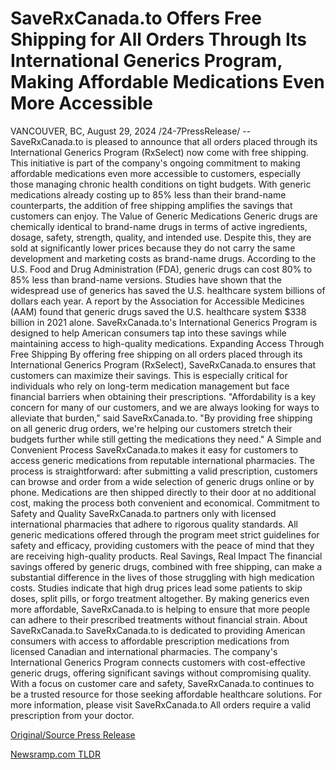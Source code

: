 # SaveRxCanada.to Offers Free Shipping for All Orders Through Its International Generics Program, Making Affordable Medications Even More Accessible

VANCOUVER, BC, August 29, 2024 /24-7PressRelease/ -- SaveRxCanada.to is pleased to announce that all orders placed through its International Generics Program (RxSelect) now come with free shipping. This initiative is part of the company's ongoing commitment to making affordable medications even more accessible to customers, especially those managing chronic health conditions on tight budgets. With generic medications already costing up to 85% less than their brand-name counterparts, the addition of free shipping amplifies the savings that customers can enjoy.  The Value of Generic Medications Generic drugs are chemically identical to brand-name drugs in terms of active ingredients, dosage, safety, strength, quality, and intended use. Despite this, they are sold at significantly lower prices because they do not carry the same development and marketing costs as brand-name drugs. According to the U.S. Food and Drug Administration (FDA), generic drugs can cost 80% to 85% less than brand-name versions.  Studies have shown that the widespread use of generics has saved the U.S. healthcare system billions of dollars each year. A report by the Association for Accessible Medicines (AAM) found that generic drugs saved the U.S. healthcare system $338 billion in 2021 alone. SaveRxCanada.to's International Generics Program is designed to help American consumers tap into these savings while maintaining access to high-quality medications.  Expanding Access Through Free Shipping By offering free shipping on all orders placed through its International Generics Program (RxSelect), SaveRxCanada.to ensures that customers can maximize their savings. This is especially critical for individuals who rely on long-term medication management but face financial barriers when obtaining their prescriptions.  "Affordability is a key concern for many of our customers, and we are always looking for ways to alleviate that burden," said SaveRxCanada.to. "By providing free shipping on all generic drug orders, we're helping our customers stretch their budgets further while still getting the medications they need."  A Simple and Convenient Process SaveRxCanada.to makes it easy for customers to access generic medications from reputable international pharmacies. The process is straightforward: after submitting a valid prescription, customers can browse and order from a wide selection of generic drugs online or by phone. Medications are then shipped directly to their door at no additional cost, making the process both convenient and economical.  Commitment to Safety and Quality SaveRxCanada.to partners only with licensed international pharmacies that adhere to rigorous quality standards. All generic medications offered through the program meet strict guidelines for safety and efficacy, providing customers with the peace of mind that they are receiving high-quality products.  Real Savings, Real Impact The financial savings offered by generic drugs, combined with free shipping, can make a substantial difference in the lives of those struggling with high medication costs. Studies indicate that high drug prices lead some patients to skip doses, split pills, or forgo treatment altogether. By making generics even more affordable, SaveRxCanada.to is helping to ensure that more people can adhere to their prescribed treatments without financial strain.  About SaveRxCanada.to SaveRxCanada.to is dedicated to providing American consumers with access to affordable prescription medications from licensed Canadian and international pharmacies. The company's International Generics Program connects customers with cost-effective generic drugs, offering significant savings without compromising quality. With a focus on customer care and safety, SaveRxCanada.to continues to be a trusted resource for those seeking affordable healthcare solutions.  For more information, please visit SaveRxCanada.to  All orders require a valid prescription from your doctor. 

[Original/Source Press Release](https://www.24-7pressrelease.com/press-release/513755/saverxcanadato-offers-free-shipping-for-all-orders-through-its-international-generics-program-making-affordable-medications-even-more-accessible) 

[Newsramp.com TLDR](https://newsramp.com/None) 